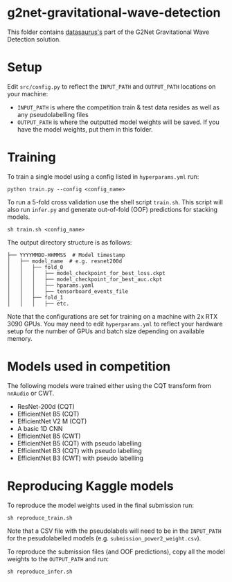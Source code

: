 # g2net-gravitational-wave-detection

This folder contains [datasaurus's](https://www.kaggle.com/anjum48) part of the G2Net Gravitational Wave Detection solution.
# Setup
Edit `src/config.py` to reflect the `INPUT_PATH` and `OUTPUT_PATH` locations on your machine:
* `INPUT_PATH` is where the competition train & test data resides as well as any pseudolabelling files
* `OUTPUT_PATH` is where the outputted model weights will be saved. If you have the model weights, put them in this folder.

# Training
To train a single model using a config listed in `hyperparams.yml` run:
```
python train.py --config <config_name>
```
To run a 5-fold cross validation use the shell script `train.sh`. This script will also run `infer.py` and 
generate out-of-fold (OOF) predictions for stacking models.
```
sh train.sh <config_name>
```
The output directory structure is as follows:
```
├── YYYYMMDD-HHMMSS  # Model timestamp
│   ├── model_name  # e.g. resnet200d
│   │   ├── fold_0
│   │   │   ├── model_checkpoint_for_best_loss.ckpt
│   │   │   ├── model_checkpoint_for_best_auc.ckpt
│   │   │   ├── hparams.yaml
│   │   │   ├── tensorboard_events_file
│   │   ├── fold_1
│   │   │   ├── etc.

```
Note that the configurations are set for training on a machine with 2x RTX 3090 GPUs. You may need to edit `hyperparams.yml` to reflect your hardware setup for the number of GPUs and batch size depending on available memory.

# Models used in competition
The following models were trained either using the CQT transform from `nnAudio` or CWT.
* ResNet-200d (CQT)
* EfficientNet B5 (CQT)
* EfficientNet V2 M (CQT)
* A basic 1D CNN
* EfficientNet B5 (CWT)
* EfficientNet B5 (CQT) with pseudo labelling
* EfficientNet B3 (CQT) with pseudo labelling
* EfficientNet B3 (CWT) with pseudo labelling

# Reproducing Kaggle models
To reproduce the model weights used in the final submission run:
```
sh reproduce_train.sh 
```
Note that a CSV file with the pseudolabels will need to be in the `INPUT_PATH` for the pesudolabelled models (e.g. `submission_power2_weight.csv`).

To reproduce the submission files (and OOF predictions), copy all the model weights to the `OUTPUT_PATH` and run:
```
sh reproduce_infer.sh 
```

